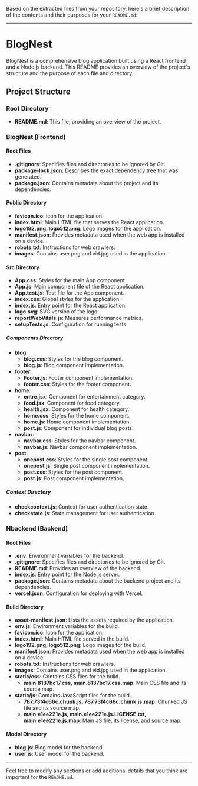Based on the extracted files from your repository, here's a brief description of the contents and their purposes for your `README.md`:

---

# BlogNest

BlogNest is a comprehensive blog application built using a React frontend and a Node.js backend. This README provides an overview of the project's structure and the purpose of each file and directory.

## Project Structure

### Root Directory
- **README.md**: This file, providing an overview of the project.

### BlogNest (Frontend)

#### Root Files
- **.gitignore**: Specifies files and directories to be ignored by Git.
- **package-lock.json**: Describes the exact dependency tree that was generated.
- **package.json**: Contains metadata about the project and its dependencies.

#### Public Directory
- **favicon.ico**: Icon for the application.
- **index.html**: Main HTML file that serves the React application.
- **logo192.png, logo512.png**: Logo images for the application.
- **manifest.json**: Provides metadata used when the web app is installed on a device.
- **robots.txt**: Instructions for web crawlers.
- **images**: Contains user.png and vid.jpg used in the application.

#### Src Directory
- **App.css**: Styles for the main App component.
- **App.js**: Main component file of the React application.
- **App.test.js**: Test file for the App component.
- **index.css**: Global styles for the application.
- **index.js**: Entry point for the React application.
- **logo.svg**: SVG version of the logo.
- **reportWebVitals.js**: Measures performance metrics.
- **setupTests.js**: Configuration for running tests.

##### Components Directory
- **blog**: 
  - **blog.css**: Styles for the blog component.
  - **blog.js**: Blog component implementation.
- **footer**: 
  - **Footer.js**: Footer component implementation.
  - **footer.css**: Styles for the footer component.
- **home**: 
  - **entre.jsx**: Component for entertainment category.
  - **food.jsx**: Component for food category.
  - **health.jsx**: Component for health category.
  - **home.css**: Styles for the home component.
  - **home.js**: Home component implementation.
  - **post.js**: Component for individual blog posts.
- **navbar**: 
  - **navbar.css**: Styles for the navbar component.
  - **navbar.js**: Navbar component implementation.
- **post**: 
  - **onepost.css**: Styles for the single post component.
  - **onepost.js**: Single post component implementation.
  - **post.css**: Styles for the post component.
  - **post.js**: Post component implementation.

##### Context Directory
- **checkcontext.js**: Context for user authentication state.
- **checkstate.js**: State management for user authentication.

### Nbackend (Backend)

#### Root Files
- **.env**: Environment variables for the backend.
- **.gitignore**: Specifies files and directories to be ignored by Git.
- **README.md**: Provides an overview of the backend.
- **index.js**: Entry point for the Node.js server.
- **package.json**: Contains metadata about the backend project and its dependencies.
- **vercel.json**: Configuration for deploying with Vercel.

#### Build Directory
- **asset-manifest.json**: Lists the assets required by the application.
- **env.js**: Environment variables for the build.
- **favicon.ico**: Icon for the application.
- **index.html**: Main HTML file served in the build.
- **logo192.png, logo512.png**: Logo images for the build.
- **manifest.json**: Provides metadata used when the web app is installed on a device.
- **robots.txt**: Instructions for web crawlers.
- **images**: Contains user.png and vid.jpg used in the application.
- **static/css**: Contains CSS files for the build.
  - **main.8137bc17.css, main.8137bc17.css.map**: Main CSS file and its source map.
- **static/js**: Contains JavaScript files for the build.
  - **787.73f4c66c.chunk.js, 787.73f4c66c.chunk.js.map**: Chunked JS file and its source map.
  - **main.e1ee221e.js, main.e1ee221e.js.LICENSE.txt, main.e1ee221e.js.map**: Main JS file, its license, and source map.

#### Model Directory
- **blog.js**: Blog model for the backend.
- **user.js**: User model for the backend.

---

Feel free to modify any sections or add additional details that you think are important for the `README.md`.
